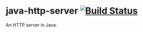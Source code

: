 # java-http-server [![Build Status](https://travis-ci.org/mbdebbeler/java-http-server.svg?branch=master)](https://travis-ci.org/mbdebbeler/java-http-server)
An HTTP server in Java. 
